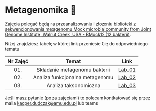 # Metagenomika 🧬

Zajęcia polegać będą na przeanalizowaniu i złożeniu [biblioteki z sekwencjonowania metagenomu Mock microbial community from Joint Genome Institute, Walnut Creek, USA - BMock12 (12 bakterii)](https://www.ebi.ac.uk/ena/browser/view/PRJNA496047).

Niżej znajdziesz tabelę w której link przeniesie Cię do odpowiedniego tematu

| Nr Zajęć | Temat  | Link  |
|:---:|:---:|:---:|
| 01. | Składanie metagenomu bakterii | [Lab_01](https://github.com/AvirFrog/Metagenomika/tree/main/lab_01) |
| 02. | Analiza funkcjonalna metagenomu | [Lab_02](https://github.com/AvirFrog/Metagenomika/tree/main/lab_02) |
| 03. | Analiza taksonomiczna | [Lab_03](https://github.com/AvirFrog/Metagenomika/tree/main/lab_03) |

Jeśli masz pytanie (po za zajęciami) to polecam kontkatować się przez maila kacper.dudczak@amu.edu.pl lub teams
